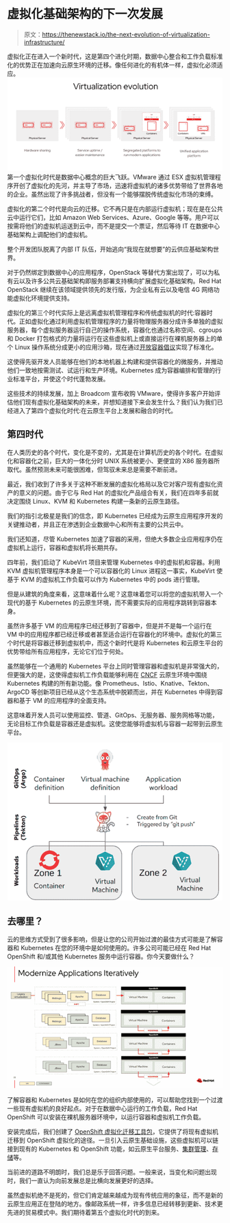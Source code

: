 # 虚拟化基础架构的下一次发展

> 原文：<https://thenewstack.io/the-next-evolution-of-virtualization-infrastructure/>

虚拟化正在进入一个新时代，这是第四个进化时期，数据中心整合和工作负载标准化的优势正在加速向云原生环境的迁移。像任何进化的有机体一样，虚拟化必须适应。
![](img/a79879cce923070e18e647cd6bc8e99d.png)第一个虚拟化时代是数据中心概念的巨大飞跃。VMware 通过 ESX 虚拟机管理程序开创了虚拟化的先河，并主导了市场，迅速将虚拟机的诸多优势带给了世界各地的企业。虽然出现了许多挑战者，但没有一个能够摆脱传统虚拟化市场的束缚。

虚拟化的第二个时代是向云的迁移。它不再只是在内部运行虚拟机；现在是在公共云中运行它们，比如 Amazon Web Services、Azure、Google 等等。用户可以按需将他们的虚拟机运送到云中，而不是提交一个票证，然后等待 IT 在数据中心基础架构上调配他们的虚拟机。

整个开发团队脱离了内部 IT 队伍，开始逃向“我现在就想要”的云供应基础架构世界。

对于仍然绑定到数据中心的应用程序，OpenStack 等替代方案出现了，可以为私有云以及许多公共云基础架构即服务部署支持横向扩展虚拟化基础架构。Red Hat OpenStack 继续在该领域提供领先的发行版，为企业私有云以及电信 4G 网络功能虚拟化环境提供支持。

虚拟化的第三个时代实际上是远离虚拟机管理程序和传统虚拟机的时代:容器时代。正如虚拟化通过利用虚拟机管理程序的力量将物理服务器分成许多单独的虚拟服务器，每个虚拟服务器运行自己的操作系统，容器化也通过名称空间、cgroups 和 Docker 打包格式的力量将运行在这些虚拟机上或直接运行在裸机服务器上的单个 Linux 操作系统分成更小的应用沙箱，现在通过[开放容器倡议](https://opencontainers.org/)实现了标准化。

这使得先驱开发人员能够在他们的本地机器上构建和提供容器化的微服务，并推动他们一致地按需测试、试运行和生产环境。Kubernetes 成为容器编排和管理的行业标准平台，并使这个时代蓬勃发展。

这些技术的持续发展，加上 Broadcom 宣布收购 VMware，使得许多客户开始评估他们现有虚拟化基础架构的未来，并想知道接下来会发生什么？我们认为我们已经进入了第四个虚拟化时代:在云原生平台上发展和融合的时代。

## 第四时代

在人类历史的各个时代，变化是不变的，尤其是在计算机历史的各个时代。在虚拟化和容器化之前，巨大的一体化分时 UNIX 系统被更小、更便宜的 X86 服务器所取代。虽然预测未来可能很困难，但驾驭未来总是需要不断前进。

最近，我们收到了许多关于这种不断发展的虚拟化格局以及它对客户现有虚拟化资产的意义的问题。由于它与 Red Hat 的虚拟化产品组合有关，我们在四年多前就决定围绕 Linux、KVM 和 Kubernetes 构建一条新的云原生路径。

我们的指引北极星是我们的信念，即 Kubernetes 已经成为云原生应用程序开发的关键推动者，并且正在渗透到企业数据中心和所有主要的公共云中。

我们还知道，尽管 Kubernetes 加速了容器的采用，但绝大多数企业应用程序仍在虚拟机上运行，容器和虚拟机将长期共存。

四年前，我们启动了 KubeVirt 项目来管理 Kubernetes 中的虚拟机和容器。利用 KVM 虚拟机管理程序本身是一个可以容器化的 Linux 进程这一事实，KubeVirt 使基于 KVM 的虚拟机工作负载可以作为 Kubernetes 中的 pods 进行管理。

但是从建筑的角度来看，这意味着什么呢？这意味着您可以将您的虚拟机带入一个现代的基于 Kubernetes 的云原生环境，而不需要实际的应用程序跳转到容器本身。

虽然许多基于 VM 的应用程序已经迁移到了容器中，但是并不是每一个运行在 VM 中的应用程序都已经迁移或者甚至适合运行在容器化的环境中。虚拟化的第三个时代是将容器迁移到虚拟机中，而这个新时代是将 Kubernetes 和云原生平台的优势带给所有应用程序，无论它们位于何处。

虽然能够在一个通用的 Kubernetes 平台上同时管理容器和虚拟机是非常强大的，但更强大的是，这使得虚拟机工作负载能够利用在 [CNCF](https://landscape.cncf.io/) 云原生环境中围绕 Kubernetes 构建的所有新功能。像 Prometheus、Istio、Knative、Tekton、ArgoCD 等创新项目已经从这个生态系统中脱颖而出，并在 Kubernetes 中得到容器和基于 VM 的应用程序的全面支持。

这意味着开发人员可以使用监控、管道、GitOps、无服务器、服务网格等功能，无论目标工作负载是容器还是虚拟机。这使您能够将虚拟机与容器一起带到云原生平台。

![](img/cfc6068b711834cbcb521652278abfee.png)

## 去哪里？

云的思维方式受到了很多影响，但是让您的公司开始过渡的最佳方式可能是了解容器和 Kubernetes 在您的环境中是如何使用的。许多公司可能已经在 Red Hat OpenShift 和/或其他 Kubernetes 服务中运行容器。你今天要做什么？

![](img/d8e826cfe11139ef28c87f8803f0d08d.png)

了解容器和 Kubernetes 是如何在您的组织内部使用的，可以帮助您找到一个过渡一些现有虚拟机的良好起点。对于在数据中心运行的工作负载，Red Hat OpenShift 可以安装在裸机服务器环境中，以运行容器和虚拟机工作负载。

安装完成后，我们创建了 [OpenShift 虚拟化迁移工具包](https://access.redhat.com/documentation/en-us/migration_toolkit_for_virtualization/2.0/html/installing_and_using_the_migration_toolkit_for_virtualization/index)，它提供了将现有虚拟机迁移到 OpenShift 虚拟化的途径。一旦引入云原生基础设施，这些虚拟机可以链接到现有的 Kubernetes 和 OpenShift 功能，如云原生平台服务、[集群管理](https://www.redhat.com/en/technologies/management/advanced-cluster-management)、[存储](https://www.redhat.com/en/technologies/cloud-computing/openshift-data-foundation)等。

当前进的道路不明朗时，我们总是乐于回答问题。一般来说，当变化和问题出现时，我们一直认为向前发展总是比横向发展更好的选择。

虽然虚拟机绝不是死的，但它们肯定越来越成为现有传统应用的象征，而不是新的云原生应用正在登陆的地方。像邮政系统一样，许多信息已经转移到更新、技术更先进的贸易模式中。我们期待着第五个虚拟化时代的到来。

<svg xmlns:xlink="http://www.w3.org/1999/xlink" viewBox="0 0 68 31" version="1.1"><title>Group</title> <desc>Created with Sketch.</desc></svg>